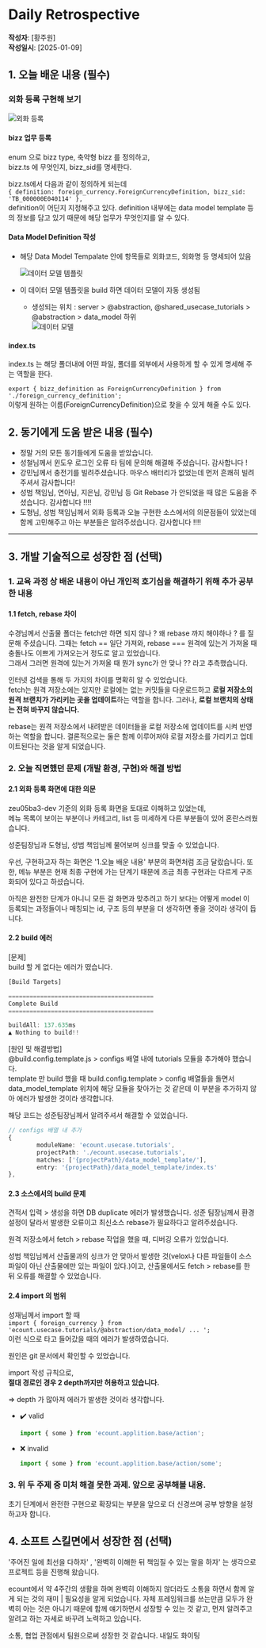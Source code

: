 # Daily Retrospective  
**작성자**: [황주원]  
**작성일시**: [2025-01-09]  

## 1. 오늘 배운 내용 (필수)  

### 외화 등록 구현해 보기

![외화 등록](../ref/황주원_이미지/외화%20등록.png)

#### bizz 업무 등록

enum 으로 bizz type, 축약형 bizz 를 정의하고, <br />
bizz.ts 에 무엇인지, bizz_sid를 명세한다.

bizz.ts에서 다음과 같이 정의하게 되는데 <br />
``{ definition: foreign_currency.ForeignCurrencyDefinition, bizz_sid: 'TB_000000E040114' },`` <br />
definition이 어딘지 지정해주고 있다. definition 내부에는 data model template 등의 정보를 담고 있기 때문에 해당 업무가 무엇인지를 알 수 있다.


#### Data Model Definition 작성
- 해당 Data Model Tempalate 안에 항목들로 외화코드, 외화명 등 명세되어 있음

    ![데이터 모델 템플릿](../ref/황주원_이미지/데이터%20모델%20템플릿.png)

- 이 데이터 모델 템플릿을 build 하면 데이터 모델이 자동 생성됨
    - 생성되는 위치 : server > @abstraction, @shared_usecase_tutorials > @abstraction > data_model 하위   
    ![데이터 모델](../ref/황주원_이미지/데이터%20모델.png)

#### index.ts
index.ts 는 해당 폴더내에 어떤 파일, 폴더를 외부에서 사용하게 할 수 있게 명세해 주는 역할을 한다.

``export { bizz_definition as ForeignCurrencyDefinition } from './foreign_currency_definition';``  <br />
이렇게 원하는 이름(ForeignCurrencyDefinition)으로 찾을 수 있게 해줄 수도 있다.


## 2. 동기에게 도움 받은 내용 (필수)
- 정말 거의 모든 동기들에게 도움을 받았습니다. 
- 성철님께서 윈도우 로그인 오류 타 팀에 문의해 해결해 주셨습니다. 감사합니다 ! 
- 강민님께서 충전기를 빌려주셨습니다. 마우스 배터리가 없었는데 먼저 흔쾌히 빌려주셔서 감사합니다!
- 성범 책임님, 연아님, 지은님, 강민님 등 Git Rebase 가 안되었을 때 많은 도움을 주셨습니다. 감사합니다 !!!! 
- 도형님, 성범 책임님께서 외화 등록과 오늘 구현한 소스에서의 의문점들이 있었는데 함께 고민해주고 아는 부분들은 알려주셨습니다. 감사합니다 !!!!

---

## 3. 개발 기술적으로 성장한 점 (선택)

### 1. 교육 과정 상 배운 내용이 아닌 개인적 호기심을 해결하기 위해 추가 공부한 내용

#### 1.1 fetch, rebase 차이 

수경님께서 산출물 폴더는 fetch만 하면 되지 않나 ? 왜 rebase 까지 해야하나 ? 를 질문해 주셨습니다. 그때는 fetch == 일단 가져와, rebase === 원격에 있는거 가져올 때 충돌나도 이쁘게 가져오는거 정도로 알고 있었습니다. <br />
그래서 그러면 원격에 있는거 가져올 때 뭔가 sync가 안 맞나 ?? 라고 추측했습니다. <br />

인터넷 검색을 통해 두 가지의 차이를 명확히 알 수 있었습니다. <br />
fetch는 원격 저장소에는 있지만 로컬에는 없는 커밋들을 다운로드하고 **로컬 저장소의 원격 브랜치가 가리키는 곳을 업데이트**하는 역할을 합니다. 그러나, **로컬 브랜치의 상태는 전혀 바꾸지 않습니다.**

rebase는 원격 저장소에서 내려받은 데이터들을 로컬 저장소에 업데이트를 시켜 반영하는 역할을 합니다. 결론적으로는 둘은 함께 이루어져야 로컬 저장소를 가리키고 업데이트된다는 것을 알게 되었습니다. 

### 2. 오늘 직면했던 문제 (개발 환경, 구현)와 해결 방법

#### 2.1 외화 등록 화면에 대한 의문
zeu05ba3-dev 기준의 외화 등록 화면을 토대로 이해하고 있었는데, <br />
메뉴 목록이 보이는 부분이나 카테고리, list 등 미세하게 다른 부분들이 있어 혼란스러웠습니다.

성준팀장님과 도형님, 성범 책임님께 물어보며 싱크를 맞출 수 있었습니다.

우선, 구현하고자 하는 화면은 '1.오늘 배운 내용' 부분의 화면처럼 조금 달랐습니다. 또한, 메뉴 부분은 현재 최종 구현에 가는 단계기 때문에 조금 최종 구현과는 다르게 구조화되어 있다고 하셨습니다. 

아직은 완전한 단계가 아니니 모든 걸 화면과 맞추려고 하기 보다는 어떻게 model 이 등록되는 과정들이나 매칭되는 id, 구조 등의 부분을 더 생각하면 좋을 것이라 생각이 듭니다.

#### 2.2 build 에러 
[문제] <br />
build 할 게 없다는 에러가 떴습니다. 
```typescript
[Build Targets]

=========================================
Complete Build
=========================================

buildAll: 137.635ms
▲ Nothing to build!!
```
[원인 및 해결방법] <br />
@build.config.template.js > configs 배열 내에 tutorials 모듈을 추가해야 했습니다. <br />
template 만 build 했을 때 build.config.template > config 배열들을 돌면서 data_model_template 위치에 해당 모듈을 찾아가는 것 같은데 이 부분을 추가하지 않아 에러가 발생한 것이라 생각합니다.

해당 코드는 성준팀장님께서 알려주셔서 해결할 수 있었습니다.
```typescript
// configs 배열 내 추가
{
        moduleName: 'ecount.usecase.tutorials',
        projectPath: './ecount.usecase.tutorials',
        matches: ['{projectPath}/data_model_template/'],
        entry: '{projectPath}/data_model_template/index.ts'
},

```

#### 2.3 소스에서의 build 문제
견적서 입력 > 생성을 하면 DB duplicate 에러가 발생했습니다. 성준 팀장님께서 환경 설정이 달라서 발생한 오류이고 최신소스 rebase가 필요하다고 알려주셨습니다.

원격 저장소에서 fetch > rebase 작업을 했을 때, 디버깅 오류가 있었습니다.

성범 책임님께서 산출물과의 싱크가 안 맞아서 발생한 것(velox나 다른 파일들이 소스 파일이 아닌 산출물에만 있는 파일이 있다.)이고, 산출물에서도 fetch > rebase를 한 뒤 오류를 해결할 수 있었습니다.

#### 2.4 import 의 범위 

성재님께서 import 할 때 <br />
``import { foreign_currency } from 'ecount.usecase.tutorials/@abstraction/data_model/ ... ';`` <br />
이런 식으로 타고 들어갔을 때의 에러가 발생하였습니다. 

원인은 git 문서에서 확인할 수 있었습니다. 

import 작성 규칙으로, <br />
**절대 경로인 경우 2 depth까지만 허용하고 있습니다.**

=> depth 가 많아져 에러가 발생한 것이라 생각합니다.
- ✔️ valid
    ```typescript
    import { some } from 'ecount.applition.base/action';
    ```

-   ❌ invalid
    ```typescript
    import { some } from 'ecount.applition.base/action/some';
    ```

### 3. 위 두 주제 중 미처 해결 못한 과제. 앞으로 공부해볼 내용.

초기 단계에서 완전한 구현으로 확장되는 부분을 앞으로 더 신경쓰며 공부 방향을 설정하고자 합니다.

## 4. 소프트 스킬면에서 성장한 점  (선택) 

'주어진 일에 최선을 다하자' , '완벽히 이해한 뒤 책임질 수 있는 말을 하자' 는 생각으로 프로젝트 등을 진행해 왔습니다. 

ecount에서 약 4주간의 생활을 하며 완벽히 이해하지 않더라도 소통을 하면서 함께 알게 되는 것의 재미 | 필요성을 알게 되었습니다. 자체 프레임워크를 쓰는만큼 모두가 완벽히 아는 것은 아니기 때문에 함께 얘기하면서 성장할 수 있는 것 같고, 먼저 알려주고 알려고 하는 자세로 바꾸려 노력하고 있습니다.

소통, 협업 관점에서 팀원으로써 성장한 것 같습니다. 내일도 화이팅 
